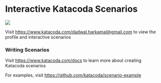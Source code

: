 # Interactive Katacoda Scenarios

[![](http://shields.katacoda.com/katacoda/dadwal.harkamal@gmail.com/count.svg)](https://www.katacoda.com/dadwal.harkamal@gmail.com "Get your profile on Katacoda.com")

Visit https://www.katacoda.com/dadwal.harkamal@gmail.com to view the profile and interactive scenarios

### Writing Scenarios
Visit https://www.katacoda.com/docs to learn more about creating Katacoda scenarios

For examples, visit https://github.com/katacoda/scenario-example
